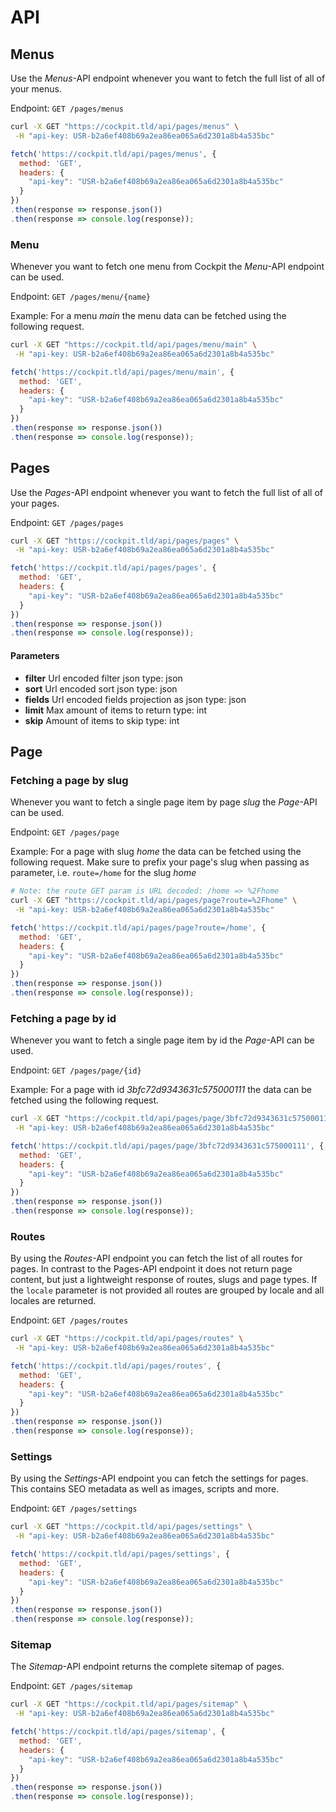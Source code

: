# API

## Menus

Use the *Menus*-API endpoint whenever you want to fetch the full list of all of your menus.

Endpoint: `GET /pages/menus`


```bash
curl -X GET "https://cockpit.tld/api/pages/menus" \
 -H "api-key: USR-b2a6ef408b69a2ea86ea065a6d2301a8b4a535bc"
```

```javascript
fetch('https://cockpit.tld/api/pages/menus', {
  method: 'GET',
  headers: {
    "api-key": "USR-b2a6ef408b69a2ea86ea065a6d2301a8b4a535bc"
  }
})
.then(response => response.json())
.then(response => console.log(response));
```


### Menu

Whenever you want to fetch one menu from Cockpit the *Menu*-API endpoint can be used.

Endpoint: `GET /pages/menu/{name}`

Example: For a menu *main* the menu data can be fetched using the following request.


```bash
curl -X GET "https://cockpit.tld/api/pages/menu/main" \
 -H "api-key: USR-b2a6ef408b69a2ea86ea065a6d2301a8b4a535bc"
```

```javascript
fetch('https://cockpit.tld/api/pages/menu/main', {
  method: 'GET',
  headers: {
    "api-key": "USR-b2a6ef408b69a2ea86ea065a6d2301a8b4a535bc"
  }
})
.then(response => response.json())
.then(response => console.log(response));
```


## Pages

Use the *Pages*-API endpoint whenever you want to fetch the full list of all of your pages.

Endpoint: `GET /pages/pages`


```bash
curl -X GET "https://cockpit.tld/api/pages/pages" \
 -H "api-key: USR-b2a6ef408b69a2ea86ea065a6d2301a8b4a535bc"
```

```javascript
fetch('https://cockpit.tld/api/pages/pages', {
  method: 'GET',
  headers: {
    "api-key": "USR-b2a6ef408b69a2ea86ea065a6d2301a8b4a535bc"
  }
})
.then(response => response.json())
.then(response => console.log(response));
```

#### Parameters

-
  **filter**
  Url encoded filter json
  type: json
-
  **sort**
  Url encoded sort json
  type: json
-
  **fields**
  Url encoded fields projection as json
  type: json
-
  **limit**
  Max amount of items to return
  type: int
-
  **skip**
  Amount of items to skip
  type: int


## Page

### Fetching a page by slug

Whenever you want to fetch a single page item by page *slug* the *Page*-API can be used.

Endpoint: `GET /pages/page`

Example: For a page with slug *home* the data can be fetched using the following request. Make sure to prefix your page's slug when passing as parameter, i.e. `route=/home` for the slug *home*


```bash
# Note: the route GET param is URL decoded: /home => %2Fhome
curl -X GET "https://cockpit.tld/api/pages/page?route=%2Fhome" \
 -H "api-key: USR-b2a6ef408b69a2ea86ea065a6d2301a8b4a535bc"
```

```javascript
fetch('https://cockpit.tld/api/pages/page?route=/home', {
  method: 'GET',
  headers: {
    "api-key": "USR-b2a6ef408b69a2ea86ea065a6d2301a8b4a535bc"
  }
})
.then(response => response.json())
.then(response => console.log(response));
```


### Fetching a page by id

Whenever you want to fetch a single page item by id the *Page*-API can be used.

Endpoint: `GET /pages/page/{id}`

Example: For a page with id *3bfc72d9343631c575000111* the data can be fetched using the following request.


```bash
curl -X GET "https://cockpit.tld/api/pages/page/3bfc72d9343631c575000111" \
 -H "api-key: USR-b2a6ef408b69a2ea86ea065a6d2301a8b4a535bc"
```

```javascript
fetch('https://cockpit.tld/api/pages/page/3bfc72d9343631c575000111', {
  method: 'GET',
  headers: {
    "api-key": "USR-b2a6ef408b69a2ea86ea065a6d2301a8b4a535bc"
  }
})
.then(response => response.json())
.then(response => console.log(response));
```


### Routes

By using the *Routes*-API endpoint you can fetch the list of all routes for pages. In contrast to the Pages-API endpoint it does not return page content, but just a lightweight response of routes, slugs and page types. If the `locale` parameter is not provided all routes are grouped by locale and all locales are returned.

Endpoint: `GET /pages/routes`


```bash
curl -X GET "https://cockpit.tld/api/pages/routes" \
 -H "api-key: USR-b2a6ef408b69a2ea86ea065a6d2301a8b4a535bc"
```

```javascript
fetch('https://cockpit.tld/api/pages/routes', {
  method: 'GET',
  headers: {
    "api-key": "USR-b2a6ef408b69a2ea86ea065a6d2301a8b4a535bc"
  }
})
.then(response => response.json())
.then(response => console.log(response));
```


### Settings

By using the *Settings*-API endpoint you can fetch the settings for pages. This contains SEO metadata as well as images, scripts and more.

Endpoint: `GET /pages/settings`


```bash
curl -X GET "https://cockpit.tld/api/pages/settings" \
 -H "api-key: USR-b2a6ef408b69a2ea86ea065a6d2301a8b4a535bc"
```

```javascript
fetch('https://cockpit.tld/api/pages/settings', {
  method: 'GET',
  headers: {
    "api-key": "USR-b2a6ef408b69a2ea86ea065a6d2301a8b4a535bc"
  }
})
.then(response => response.json())
.then(response => console.log(response));
```


### Sitemap

The *Sitemap*-API endpoint returns the complete sitemap of pages.

Endpoint: `GET /pages/sitemap`


```bash
curl -X GET "https://cockpit.tld/api/pages/sitemap" \
 -H "api-key: USR-b2a6ef408b69a2ea86ea065a6d2301a8b4a535bc"
```

```javascript
fetch('https://cockpit.tld/api/pages/sitemap', {
  method: 'GET',
  headers: {
    "api-key": "USR-b2a6ef408b69a2ea86ea065a6d2301a8b4a535bc"
  }
})
.then(response => response.json())
.then(response => console.log(response));
```
